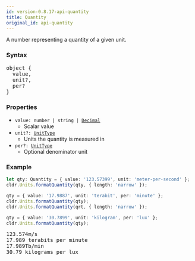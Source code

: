 ```yaml
---
id: version-0.8.17-api-quantity
title: Quantity
original_id: api-quantity
---
```


A number representing a quantity of a given unit.

### Syntax

<pre class="syntax">
object {
  value,
  unit?,
  per?
}
</pre>

### Properties
  - <code class="def">value: <span>number | string | [Decimal](api-decimal.html)</span></code>
    - Scalar value
  - <code class="def">unit?: <span>[UnitType](api-unittype.html)</span></code>
    - Units the quantity is measured in
  - <code class="def">per?: <span>[UnitType](api-unittype.html)</span></code>
    - Optional denominator unit

### Example

```typescript
let qty: Quantity = { value: '123.57399', unit: 'meter-per-second' };
cldr.Units.formatQuantity(qty, { length: 'narrow' });

qty = { value: '17.9887', unit: 'terabit', per: 'minute' };
cldr.Units.formatQuantity(qty);
cldr.Units.formatQuantity(qrt, { length: 'narrow' });

qty = { value: '30.7899', unit: 'kilogram', per: 'lux' };
cldr.Units.formatQuantity(qty);
```

<pre class="output">
123.574m/s
17.989 terabits per minute
17.989Tb/min
30.79 kilograms per lux
</pre>
